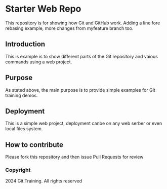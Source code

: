 # Starter Web Repo

This repository is for showing how Git and GitHub work. Adding a line fore rebasing example,
more changes from myfeature branch too.

## Introduction

This is example is to show different parts of the Git repository and vaious commands using a web project.

## Purpose

As stated above, the main purpose is to provide simple examples for Git training demos.

## Deployment

This is a simple web project, deployment canbe on any web serber or even local files system.

## How to contribute

Please fork this repository and then issue Pull Requests for review

### Copyright

2024 Git.Training. All rights reserved